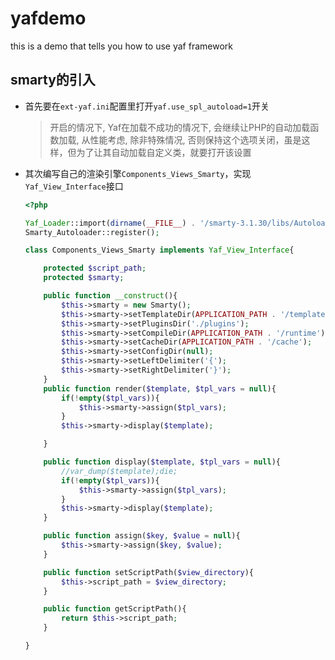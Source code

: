 # yafdemo

this is a demo that tells you how to use yaf framework

## smarty的引入

* 首先要在`ext-yaf.ini`配置里打开`yaf.use_spl_autoload=1`开关

    > 开启的情况下, Yaf在加载不成功的情况下, 会继续让PHP的自动加载函数加载, 从性能考虑, 除非特殊情况, 否则保持这个选项关闭，虽是这样，但为了让其自动加载自定义类，就要打开该设置

* 其次编写自己的渲染引擎`Components_Views_Smarty`，实现`Yaf_View_Interface`接口

    ```php
    <?php

    Yaf_Loader::import(dirname(__FILE__) . '/smarty-3.1.30/libs/Autoloader.php');
    Smarty_Autoloader::register();

    class Components_Views_Smarty implements Yaf_View_Interface{

        protected $script_path;
        protected $smarty;

        public function __construct(){
            $this->smarty = new Smarty();
            $this->smarty->setTemplateDir(APPLICATION_PATH . '/templates/');
            $this->smarty->setPluginsDir('./plugins');
            $this->smarty->setCompileDir(APPLICATION_PATH . '/runtime');
            $this->smarty->setCacheDir(APPLICATION_PATH . '/cache');
            $this->smarty->setConfigDir(null);
            $this->smarty->setLeftDelimiter('{');
            $this->smarty->setRightDelimiter('}');
        }
        public function render($template, $tpl_vars = null){
            if(!empty($tpl_vars)){
                $this->smarty->assign($tpl_vars);
            }
            $this->smarty->display($template);

        }

        public function display($template, $tpl_vars = null){
            //var_dump($template);die;
            if(!empty($tpl_vars)){
                $this->smarty->assign($tpl_vars);
            }
            $this->smarty->display($template);
        }

        public function assign($key, $value = null){
            $this->smarty->assign($key, $value);
        }

        public function setScriptPath($view_directory){
            $this->script_path = $view_directory;
        }

        public function getScriptPath(){
            return $this->script_path;
        }

    }
```
